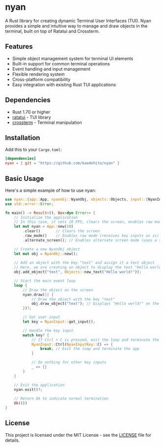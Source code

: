 # nyan

A Rust library for creating dynamic Terminal User Interfaces (TUI). Nyan provides a simple and intuitive way to manage and draw objects in the terminal, built on top of Ratatui and Crossterm.

## Features

- Simple object management system for terminal UI elements
- Built-in support for common terminal operations
- Event handling and input management
- Flexible rendering system
- Cross-platform compatibility
- Easy integration with existing Rust TUI applications

## Dependencies

- Rust 1.70 or higher
- [ratatui](https://github.com/ratatui-org/ratatui) - TUI library
- [crossterm](https://github.com/crossterm-rs/crossterm) - Terminal manipulation

## Installation

Add this to your `Cargo.toml`:

```toml
[dependencies]
nyan = { git = "https://github.com/kaedehito/nyan" }
```

## Basic Usage

Here's a simple example of how to use nyan:

```rust
use nyan::{app::App, nyanobj::NyanObj, objects::Objects, input::{NyanInput, NyanInputKey}};
use std::error::Error;

fn main() -> Result<(), Box<dyn Error>> {
    // Initialize the application
    // In this case, it sets 10 FPS, clears the screen, enables raw mode, and switches to alternate screen mode
    let mut nyan = App::new(10)
        .clear()       // Clears the screen
        .raw_mode()    // Enables raw mode (receives key inputs as is)
        .alternate_screen(); // Enables alternate screen mode (uses a screen different from the default terminal screen)

    // Create a new NyanObj object
    let mut obj = NyanObj::new();
   
    // Add an object with the key "text" and assign it a text object
    // Here, we are creating an object to display the text "Hello world!"
    obj.add_object("text", Objects::new_text("Hello world!"));

    // Start the main event loop
    loop {
        // Draw the object on the screen
        nyan.draw(|| {
            // Draw the object with the key "text"
            obj.draw_object("text"); // Displays "Hello world!" on the screen
        })?;

        // Get user input
        let key = NyanInput::get_input();

        // Handle the key input
        match key? {
            // If Ctrl + C is pressed, exit the loop and terminate the application
            NyanInput::Ctrl(NyanInputKey::C) => {
                break; // Exit the loop and terminate the app
            }

            // Do nothing for other key inputs
            _ => {}
        }
    }

    // Exit the application
    nyan.exit()?;
    
    // Return Ok to indicate normal termination
    Ok(())
}

```

## License

This project is licensed under the MIT License - see the [LICENSE](LICENSE) file for details.
